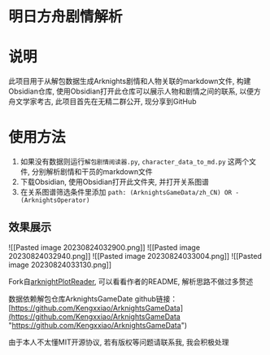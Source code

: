 # 明日方舟剧情解析

# 说明

此项目用于从解包数据生成Arknights剧情和人物关联的markdown文件, 构建Obsidian仓库, 使用Obsidian打开此仓库可以展示人物和剧情之间的联系, 以便方舟文学家考古, 此项目首先在无精二群公开, 现分享到GitHub


# 使用方法
1. 如果没有数据则运行`解包剧情阅读器.py`, `character_data_to_md.py` 这两个文件, 分别解析剧情和干员的markdown文件
2. 下载Obsidian, 使用Obsidian打开此文件夹, 并打开关系图谱
3. 在关系图谱筛选条件里添加 `path: (ArknightsGameData/zh_CN) OR -(ArknightsOperator)`


## 效果展示

![[Pasted image 20230824032900.png]]
![[Pasted image 20230824032940.png]]
![[Pasted image 20230824033004.png]]
![[Pasted image 20230824033130.png]]

Fork自[arknightPlotReader](https://github.com/BRSblackshoot/arknightPlotReader), 可以看看作者的README, 解析思路不做过多赘述

数据依赖解包仓库ArknightsGameDate
github链接：[https://github.com/Kengxxiao/ArknightsGameData](https://github.com/Kengxxiao/ArknightsGameData "https://github.com/Kengxxiao/ArknightsGameData")

由于本人不太懂MIT开源协议, 若有版权等问题请联系我, 我会积极处理